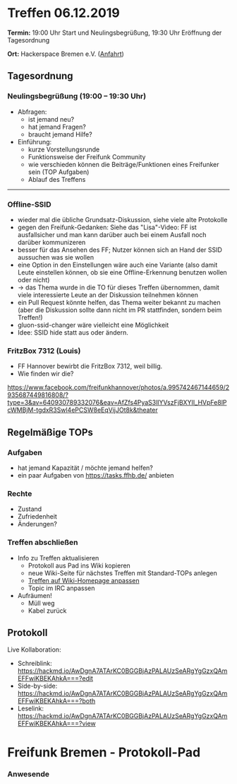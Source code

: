 # Treffen 06.12.2019

**Termin:** 19:00 Uhr Start und Neulingsbegrüßung, 19:30 Uhr Eröffnung der Tagesordnung

**Ort:** Hackerspace Bremen e.V. ([Anfahrt](https://www.hackerspace-bremen.de/anfahrt/))

## Tagesordnung
### Neulingsbegrüßung (19:00 – 19:30 Uhr)

- Abfragen:
    - ist jemand neu?
    - hat jemand Fragen?
    - braucht jemand Hilfe?
- Einführung:
    - kurze Vorstellungsrunde
    - Funktionsweise der Freifunk Community
    - wie verschieden können die Beiträge/Funktionen eines Freifunker sein (TOP Aufgaben)
    - Ablauf des Treffens

---

### Offline-SSID
* wieder mal die übliche Grundsatz-Diskussion, siehe viele alte Protokolle
* gegen den Freifunk-Gedanken: Siehe das "Lisa"-Video: FF ist ausfallsicher und man kann darüber auch bei einem Ausfall noch darüber kommunizeren
* besser für das Ansehen des FF; Nutzer können sich an Hand der SSID aussuchen was sie wollen
* eine Option in den Einstellungen wäre auch eine Variante (also damit Leute einstellen können, ob sie eine Offline-Erkennung benutzen wollen oder nicht)
* -> das Thema wurde in die TO für dieses Treffen übernommen, damit viele interessierte Leute an der Diskussion teilnehmen können
* ein Pull Request könnte helfen, das Thema weiter bekannt zu machen (aber die Diskussion sollte dann nicht im PR stattfinden, sondern beim Treffen!)
* gluon-ssid-changer wäre vielleicht eine Möglichkeit
* Idee: SSID hide statt aus oder ändern.

### FritzBox 7312 (Louis)
- FF Hannover bewirbt die FritzBox 7312, weil billig.
- Wie finden wir die?

https://www.facebook.com/freifunkhannover/photos/a.995742467144659/2935687449816808/?type=3&av=640930789332076&eav=AfZfs4PyaS3lIYVszFjBXYII_HVpFe8lPcWMBjM-tgdxR3Swl4ePCSW8eEqVijJOt8k&theater

## Regelmäßige TOPs
### Aufgaben

- hat jemand Kapazität / möchte jemand helfen?
- ein paar Aufgaben von https://tasks.ffhb.de/ anbieten

### Rechte

- Zustand
- Zufriedenheit
- Änderungen?

### Treffen abschließen

- Info zu Treffen aktualisieren
  - Protokoll aus Pad ins Wiki kopieren
  - neue Wiki-Seite für nächstes Treffen mit Standard-TOPs anlegen
  - [Treffen auf Wiki-Homepage anpassen](https://wiki.bremen.freifunk.net/Home)
  - Topic im IRC anpassen
- Aufräumen!
  - Müll weg
  - Kabel zurück

## Protokoll

Live Kollaboration:

* Schreiblink: https://hackmd.io/AwDgnA7ATArKC0BGGBjAzPALAUzSeARgYgGzxQAmEFFwiKBEKAhkA===?edit
* Side-by-side: https://hackmd.io/AwDgnA7ATArKC0BGGBjAzPALAUzSeARgYgGzxQAmEFFwiKBEKAhkA===?both
* Leselink: https://hackmd.io/AwDgnA7ATArKC0BGGBjAzPALAUzSeARgYgGzxQAmEFFwiKBEKAhkA===?view

# Freifunk Bremen - Protokoll-Pad

### Anwesende